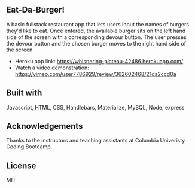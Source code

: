 ## Eat-Da-Burger! 

A basic fullstack restaurant app that lets users input the names of burgers they'd like to eat. Once entered, the available burger sits on the left hand side of the screen with a corresponding devour button. The user presses the devour button and the chosen burger moves to the right hand side of the screen.

- Heroku app link: https://whispering-plateau-42486.herokuapp.com/
- Watch a video demonstration: https://vimeo.com/user7786929/review/362602468/21da2ccd0a

## Built with

Javascript, HTML, CSS, Handlebars, Materialize, MySQL, Node, express

## Acknowledgements
Thanks to the instructors and teaching assistants at Columbia Univeristy Coding Bootcamp.

## License
MIT




